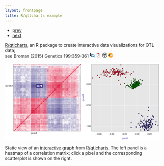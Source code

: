 ```yaml
---
layout: frontpage
title: R/qtlcharts example
---
```


<div class="navbar">
  <div class="navbar-inner">
      <ul class="nav">
          <li><a href="geneticmaps_fig3.html">prev</a></li>
          <li><a href="mppdiag_fig4.html">next</a></li>
      </ul>
  </div>
</div>

[R/qtlcharts](https://kbroman.org/qtlcharts), an R package to create
interactive data visualizations for QTL data; <br/>
see Broman (2015) Genetics 199:359-361
[![PubMed](../icons16/pubmed-icon.png)](https://www.ncbi.nlm.nih.gov/pubmed/25527287)
[![pdf](../icons16/pdf-icon.png)](https://www.genetics.org/content/genetics/199/2/359.full.pdf)
[![GitHub](../icons16/github-icon.png)](https://github.com/kbroman/Paper_Rqtlcharts)
[![doi](../icons16/doi-icon.png)](https://doi.org/10.1534/genetics.114.172742)

[![R/qtlcharts example](../bigpublpics/iplotCorr.png)](https://kbroman.org/qtlcharts/example/iplotCorr.html)

Static view of an [interactive graph](https://kbroman.org/qtlcharts/example/iplotCorr.html)
from [R/qtlcharts](https://kbroman.org/qtlcharts). The left panel is a heatmap of a correlation
matrix; click a pixel and the corresponding scatterplot is shown on
the right.
